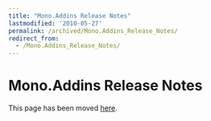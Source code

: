 ```yaml
---
title: "Mono.Addins Release Notes"
lastmodified: '2010-05-27'
permalink: /archived/Mono.Addins_Release_Notes/
redirect_from:
  - /Mono.Addins_Release_Notes/
---
```


Mono.Addins Release Notes
=========================

This page has been moved [here](http://monoaddins.codeplex.com/releases/view/45628).


